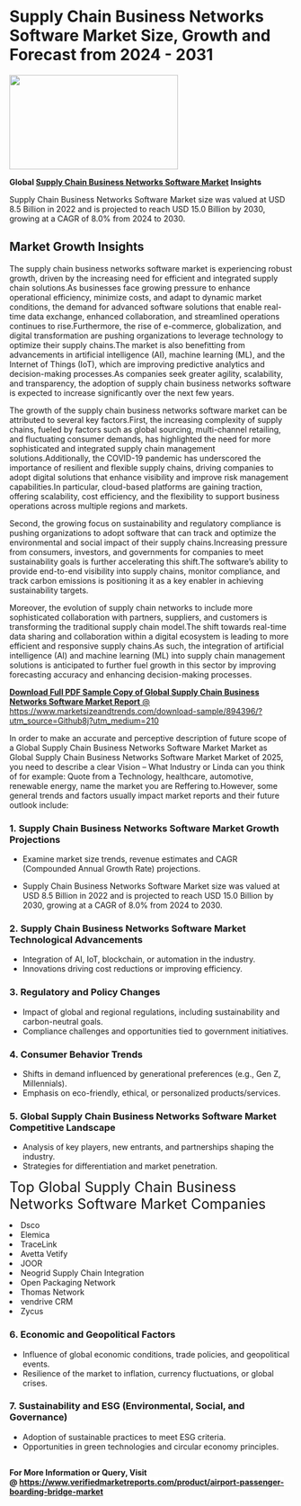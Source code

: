 <H1>Supply Chain Business Networks Software Market Size, Growth and Forecast from 2024 - 2031</H1><img class="aligncenter size-medium wp-image-584254" src="https://thirdeyenews.in/wp-content/uploads/2024/09/Global-Market-Research-300x168.jpeg" alt="" width="300" height="168" /><p><strong>Global&nbsp;<a href="https://www.marketsizeandtrends.com/download-sample/894396/?utm_source=Github8j?utm_medium=210">Supply Chain Business Networks Software Market</a> Insights</strong></p><p>Supply Chain Business Networks Software Market size was valued at USD 8.5 Billion in 2022 and is projected to reach USD 15.0 Billion by 2030, growing at a CAGR of 8.0% from 2024 to 2030.</p><p><h2>Market Growth Insights</h2> <p>The supply chain business networks software market is experiencing robust growth, driven by the increasing need for efficient and integrated supply chain solutions.As businesses face growing pressure to enhance operational efficiency, minimize costs, and adapt to dynamic market conditions, the demand for advanced software solutions that enable real-time data exchange, enhanced collaboration, and streamlined operations continues to rise.Furthermore, the rise of e-commerce, globalization, and digital transformation are pushing organizations to leverage technology to optimize their supply chains.The market is also benefitting from advancements in artificial intelligence (AI), machine learning (ML), and the Internet of Things (IoT), which are improving predictive analytics and decision-making processes.As companies seek greater agility, scalability, and transparency, the adoption of supply chain business networks software is expected to increase significantly over the next few years.</p> <p><a href="#" class="download-link"></a></p> <p>The growth of the supply chain business networks software market can be attributed to several key factors.First, the increasing complexity of supply chains, fueled by factors such as global sourcing, multi-channel retailing, and fluctuating consumer demands, has highlighted the need for more sophisticated and integrated supply chain management solutions.Additionally, the COVID-19 pandemic has underscored the importance of resilient and flexible supply chains, driving companies to adopt digital solutions that enhance visibility and improve risk management capabilities.In particular, cloud-based platforms are gaining traction, offering scalability, cost efficiency, and the flexibility to support business operations across multiple regions and markets.</p> <p>Second, the growing focus on sustainability and regulatory compliance is pushing organizations to adopt software that can track and optimize the environmental and social impact of their supply chains.Increasing pressure from consumers, investors, and governments for companies to meet sustainability goals is further accelerating this shift.The software’s ability to provide end-to-end visibility into supply chains, monitor compliance, and track carbon emissions is positioning it as a key enabler in achieving sustainability targets.</p> <p>Moreover, the evolution of supply chain networks to include more sophisticated collaboration with partners, suppliers, and customers is transforming the traditional supply chain model.The shift towards real-time data sharing and collaboration within a digital ecosystem is leading to more efficient and responsive supply chains.As such, the integration of artificial intelligence (AI) and machine learning (ML) into supply chain management solutions is anticipated to further fuel growth in this sector by improving forecasting accuracy and enhancing decision-making processes.</p> <p><a href="#" class="get-more-link"></p><p><span class=""><strong>Download Full PDF Sample Copy of Global Supply Chain Business Networks Software Market Report</strong> @ <a href="https://www.marketsizeandtrends.com/download-sample/894396/?utm_source=Github8j?utm_medium=210" target="_blank">https://www.marketsizeandtrends.com/download-sample/894396/?utm_source=Github8j?utm_medium=210</a></span></p><p>In order to make an accurate and perceptive description of future scope of a Global&nbsp;Supply Chain Business Networks Software Market Market as Global&nbsp;Supply Chain Business Networks Software Market Market of 2025, you need to describe a clear Vision &ndash; What Industry or Linda can you think of for example: Quote from a Technology, healthcare, automotive, renewable energy, name the market you are Reffering to.However, some general trends and factors usually impact market reports and their future outlook include:</p><h3>1.&nbsp;<strong>Supply Chain Business Networks Software Market Growth Projections</strong></h3><ul><li>Examine market size trends, revenue estimates and CAGR (Compounded Annual Growth Rate) projections.</li><li><p>Supply Chain Business Networks Software Market size was valued at USD 8.5 Billion in 2022 and is projected to reach USD 15.0 Billion by 2030, growing at a CAGR of 8.0% from 2024 to 2030.</p></li></ul><h3>2.&nbsp;<strong>Supply Chain Business Networks Software Market Technological Advancements</strong></h3><ul><li>Integration of AI, IoT, blockchain, or automation in the industry.</li><li>Innovations driving cost reductions or improving efficiency.</li></ul><h3>3.&nbsp;<strong>Regulatory and Policy Changes</strong></h3><ul><li>Impact of global and regional regulations, including sustainability and carbon-neutral goals.</li><li>Compliance challenges and opportunities tied to government initiatives.</li></ul><h3>4.&nbsp;<strong>Consumer Behavior Trends</strong></h3><ul><li>Shifts in demand influenced by generational preferences (e.g., Gen Z, Millennials).</li><li>Emphasis on eco-friendly, ethical, or personalized products/services.</li></ul><h3>5.&nbsp;<strong>Global Supply Chain Business Networks Software Market Competitive Landscape</strong></h3><ul><li>Analysis of key players, new entrants, and partnerships shaping the industry.</li><li>Strategies for differentiation and market penetration.</li></ul><p data-pm-slice="1 1 []"><span style="color: inherit; font-family: inherit; font-size: 25px;">Top Global Supply Chain Business Networks Software Market Companies</span></p><div class="" data-test-id=""><p><li>Dsco</li><li> Elemica</li><li> TraceLink</li><li> Avetta Vetify</li><li> JOOR</li><li> Neogrid Supply Chain Integration</li><li> Open Packaging Network</li><li> Thomas Network</li><li> vendrive CRM</li><li> Zycus</li></p></div><h3>6.&nbsp;<strong>Economic and Geopolitical Factors</strong></h3><ul><li>Influence of global economic conditions, trade policies, and geopolitical events.</li><li>Resilience of the market to inflation, currency fluctuations, or global crises.</li></ul><h3>7.&nbsp;<strong>Sustainability and ESG (Environmental, Social, and Governance)</strong></h3><ul><li>Adoption of sustainable practices to meet ESG criteria.</li><li>Opportunities in green technologies and circular economy principles.</li></ul><h2><strong style="font-size: 14px;">For More Information or Query, Visit @&nbsp;</strong><a style="background-color: #ffffff; font-size: 14px;" href="https://www.marketsizeandtrends.com/report/supply-chain-business-networks-software-market-/" target="_blank">https://www.verifiedmarketreports.com/product/airport-passenger-boarding-bridge-market</a></h2>